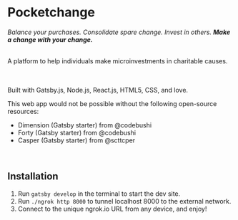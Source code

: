 # Pocketchange
_Balance your purchases. Consolidate spare change. Invest in others. **Make a change with your change.**_

<br>
A platform to help individuals make microinvestments in charitable causes.
<br>

<br>
<br>

Built with Gatsby.js, Node.js, React.js, HTML5, CSS, and love.


This web app would not be possible without the following open-source resources:
- Dimension (Gatsby starter) from @codebushi
- Forty (Gatsby starter) from @codebushi
- Casper (Gatsby starter) from @scttcper


<br>

## Installation

1. Run `gatsby develop` in the terminal to start the dev site.
2. Run `./ngrok http 8000` to tunnel localhost 8000 to the external network.
3. Connect to the unique ngrok.io URL from any device, and enjoy!
